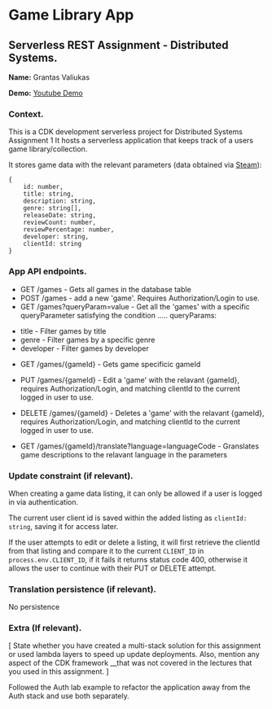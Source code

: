 # Game Library App

## Serverless REST Assignment - Distributed Systems.

__Name:__ Grantas Valiukas

__Demo:__ [Youtube Demo](https://youtu.be/5Vm6noFQXLw)

### Context.

This is a CDK development serverless project for Distributed Systems Assignment 1
It hosts a serverless application that keeps track of a users game library/collection.

It stores game data with the relevant parameters (data obtained via [Steam](https://store.steampowered.com/)):
```
{
    id: number,
    title: string,
    description: string,
    genre: string[],
    releaseDate: string,
    reviewCount: number,
    reviewPercentage: number,
    developer: string,
    clientId: string
}
```

### App API endpoints.

+ GET /games - Gets all games in the database table
+ POST /games - add a new 'game'. Requires Authorization/Login to use.
+ GET /games?queryParam=value - Get all the 'games' with a specific queryParameter satisfying the condition .....
queryParams:
- title - Filter games by title
- genre - Filter games by a specific genre
- developer - Filter games by developer

+ GET /games/{gameId} - Gets game specificic gameId
+ PUT /games/{gameId} - Edit a 'game' with the relavant {gameId}, requires Authorization/Login, and matching clientId to the current logged in user to use.
+ DELETE /games/{gameId} - Deletes a 'game' with the relavant {gameId}, requires Authorization/Login, and matching clientId to the current logged in user to use.

+ GET /games/{gameId}/translate?language=languageCode - Granslates game descriptions to the relavant language in the parameters

### Update constraint (if relevant).

When creating a game data listing, it can only be allowed if a user is logged in via authentication.

The current user client id is saved within the added listing as `clientId: string`, saving it for access later.

If the user attempts to edit or delete a listing, it will first retrieve the clientId from that listing and compare it to the current `CLIENT_ID` in `process.env.CLIENT_ID`, if it fails it returns status code 400, otherwise it allows the user to continue with their PUT or DELETE attempt.

### Translation persistence (if relevant).

No persistence

###  Extra (If relevant).

[ State whether you have created a multi-stack solution for this assignment or used lambda layers to speed up update deployments. Also, mention any aspect of the CDK framework __that was not covered in the lectures that you used in this assignment. ]

Followed the Auth lab example to refactor the application away from the Auth stack and use both separately.